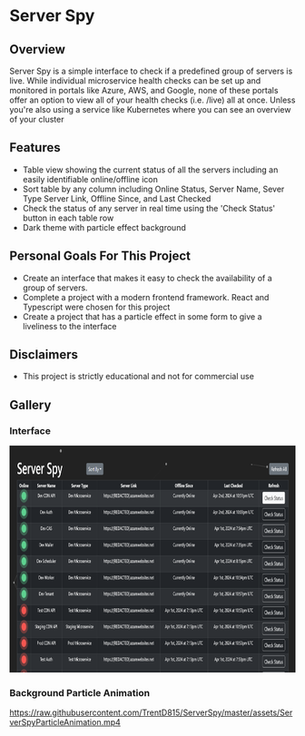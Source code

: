 # Server Spy

## Overview
Server Spy is a simple interface to check if a predefined group of servers is live.
While individual microservice health checks can be set up and monitored in portals like Azure, AWS, and Google,
none of these portals offer an option to view all of your health checks (i.e. /live) all at once.
Unless you're also using a service like Kubernetes where you can see an overview of your cluster

## Features
- Table view showing the current status of all the servers including an easily identifiable online/offline icon
- Sort table by any column including Online Status, Server Name, Sever Type
Server Link, Offline Since, and Last Checked
- Check the status of any server in real time using the 'Check Status' button in each table row
- Dark theme with particle effect background

## Personal Goals For This Project
- Create an interface that makes it easy to check the availability of a group of servers.
- Complete a project with a modern frontend framework. React and Typescript were chosen for this project
- Create a project that has a particle effect in some form to give a liveliness to the interface

## Disclaimers
- This project is strictly educational and not for commercial use

## Gallery
### Interface
<img src="./assets/ServerSpy.png" height=400 alt="Server Spy Interface">

### Background Particle Animation
https://raw.githubusercontent.com/TrentD815/ServerSpy/master/assets/ServerSpyParticleAnimation.mp4
